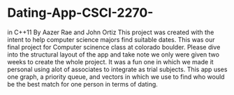 # Dating-App-CSCI-2270-
in C++11
By Aazer Rae and John Ortiz
This project was created with the intent to help computer science majors find suitable dates. This was our final project for Computer scinence class at colorado boulder. Please dive into the structural layout of the app and take note we only were given two weeks to create the whole project. It was a fun one in which we made it personal using alot of associates to integrate as trial subjects. This app uses one graph, a priority queue, and vectors in which we use to find who would be the best match for one person in terms of dating.
